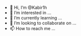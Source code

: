 - 👋 Hi, I’m @Kabir1h
- 👀 I’m interested in ...
- 🌱 I’m currently learning ...
- 💞️ I’m looking to collaborate on ...
- 📫 How to reach me ...

<!---
Kabir1h/Kabir1h is a ✨ special ✨ repository because its `README.md` (this file) appears on your GitHub profile.
You can click the Preview link to take a look at your changes.
--->
